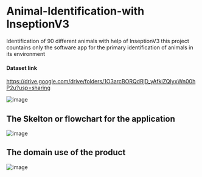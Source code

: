# Animal-Identification-with InseptionV3 
Identification of 90 different animals with help of InseptionV3 this project countains only the software app for the primary identification of animals in its environment 

#### Dataset link 
https://drive.google.com/drive/folders/1O3arcBORQdRjD_yAfkiZQIyxWn00hP2u?usp=sharing

![image](https://user-images.githubusercontent.com/77600063/159136129-dc9a9ca3-e0a6-4e49-ad53-76ff8031eff6.png)

## The Skelton or flowchart for the application
![image](https://user-images.githubusercontent.com/77600063/169655477-a8e3edb0-7e6a-44f5-b7a4-f0ed84ff0227.png)


## The domain use of the product
![image](https://user-images.githubusercontent.com/77600063/169655441-7b04d57c-24bc-40c6-bfa7-fbb78ce7a069.png)

